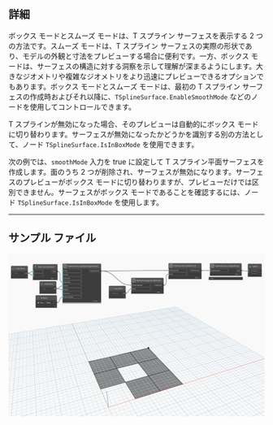 ## 詳細
ボックス モードとスムーズ モードは、T スプライン サーフェスを表示する 2 つの方法です。スムーズ モードは、T スプライン サーフェスの実際の形状であり、モデルの外観と寸法をプレビューする場合に便利です。一方、ボックス モードは、サーフェスの構造に対する洞察を示して理解が深まるようにします。大きなジオメトリや複雑なジオメトリをより迅速にプレビューできるオプションでもあります。ボックス モードとスムーズ モードは、最初の T スプライン サーフェスの作成時およびそれ以降に、`TSplineSurface.EnableSmoothMode` などのノードを使用してコントロールできます。

T スプラインが無効になった場合、そのプレビューは自動的にボックス モードに切り替わります。サーフェスが無効になったかどうかを識別する別の方法として、ノード `TSplineSurface.IsInBoxMode` を使用できます。

次の例では、`smoothMode` 入力を true に設定して T スプライン平面サーフェスを作成します。面のうち 2 つが削除され、サーフェスが無効になります。サーフェスのプレビューがボックス モードに切り替わりますが、プレビューだけでは区別できません。サーフェスがボックス モードであることを確認するには、ノード `TSplineSurface.IsInBoxMode` を使用します。
___
## サンプル ファイル

![TSplineSurface.IsInBoxMode](./Autodesk.DesignScript.Geometry.TSpline.TSplineSurface.IsInBoxMode_img.jpg)
